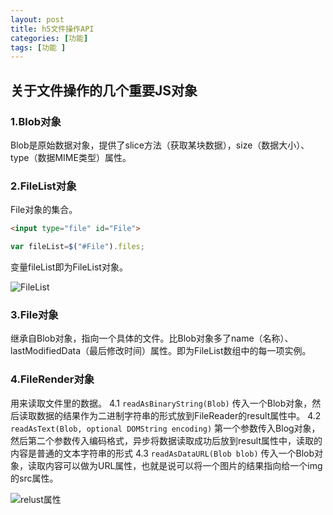 ```yaml
---
layout: post
title: h5文件操作API
categories: [功能]
tags: [功能 ]
---
```


## 关于文件操作的几个重要JS对象

### 1.Blob对象

Blob是原始数据对象，提供了slice方法（获取某块数据），size（数据大小）、type（数据MIME类型）属性。

### 2.FileList对象

File对象的集合。

```html
<input type="file" id="File">
```

```js
var fileList=$("#File").files;
```
变量fileList即为FileList对象。

![FileList][1]

### 3.File对象

继承自Blob对象，指向一个具体的文件。比Blob对象多了name（名称）、lastModifiedData（最后修改时间）属性。即为FileList数组中的每一项实例。


### 4.FileRender对象

用来读取文件里的数据。
4.1 ```readAsBinaryString(Blob)``` 传入一个Blob对象，然后读取数据的结果作为二进制字符串的形式放到FileReader的result属性中。
4.2 ```readAsText(Blob, optional DOMString encoding)``` 第一个参数传入Blog对象，然后第二个参数传入编码格式，异步将数据读取成功后放到result属性中，读取的内容是普通的文本字符串的形式
4.3 ```readAsDataURL(Blob blob)``` 传入一个Blob对象，读取内容可以做为URL属性，也就是说可以将一个图片的结果指向给一个img的src属性。

![relust属性][2]


  [1]: http://od6qpmkyu.bkt.clouddn.com/wuhongshan/md/FileList.png
  [2]: http://od6qpmkyu.bkt.clouddn.com/wuhongshan/md/readAsDataURL.png
  